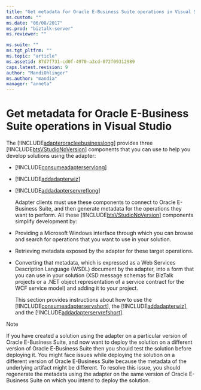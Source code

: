 ```yaml
---
title: "Get metadata for Oracle E-Business Suite operations in Visual Studio | Microsoft Docs"
ms.custom: ""
ms.date: "06/08/2017"
ms.prod: "biztalk-server"
ms.reviewer: ""

ms.suite: ""
ms.tgt_pltfrm: ""
ms.topic: "article"
ms.assetid: 87d7f731-cd0f-4970-a3cd-072f09312989
caps.latest.revision: 9
author: "MandiOhlinger"
ms.author: "mandia"
manager: "anneta"
---
```

# Get metadata for Oracle E-Business Suite operations in Visual Studio
The [!INCLUDE[adapteroracleebusinesslong](../../includes/adapteroracleebusinesslong-md.md)] provides three [!INCLUDE[btsVStudioNoVersion](../../includes/btsvstudionoversion-md.md)] components that you can use to help you develop solutions using the adapter:  
  
- [!INCLUDE[consumeadapterservlong](../../includes/consumeadapterservlong-md.md)]  
  
- [!INCLUDE[addadapterwiz](../../includes/addadapterwiz-md.md)]  
  
- [!INCLUDE[addadapterservreflong](../../includes/addadapterservreflong-md.md)]  
  
  Adapter clients must use these components to connect to Oracle E-Business Suite, and then generate metadata for the operations they want to perform. All these [!INCLUDE[btsVStudioNoVersion](../../includes/btsvstudionoversion-md.md)] components simplify development by:  
  
- Providing a Microsoft Windows interface through which you can browse and search for operations that you want to use in your solution.  
  
- Retrieving metadata exposed by the adapter for these target operations.  
  
- Converting that metadata, which is expressed as a Web Services Description Language (WSDL) document by the adapter, into a form that you can use in your solution (XSD message schemas for BizTalk projects or a .NET object representation of a service contract for the WCF service model) and adding it to your project.  
  
  This section provides instructions about how to use the [!INCLUDE[consumeadapterservshort](../../includes/consumeadapterservshort-md.md)], the [!INCLUDE[addadapterwiz](../../includes/addadapterwiz-md.md)], and the [!INCLUDE[addadapterservrefshort](../../includes/addadapterservrefshort-md.md)].  
  
> [!NOTE]
>  If you have created a solution using the adapter on a particular version of Oracle E-Business Suite, and now want to deploy the solution on a different version of Oracle E-Business Suite then you should test the solution before deploying it. You might face issues while deploying the solution on a different version of Oracle E-Business Suite because the metadata of the underlying artifact might be different. To resolve this issue, you should regenerate the metadata using the adapter on the same version of Oracle E-Business Suite on which you intend to deploy the solution.  
  
